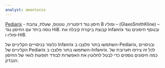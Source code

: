 ```yaml
---
analyst: amantonio
---
```


[Pediarix](https://www.gsksource.com/pharma/content/dam/GlaxoSmithKline/US/en/Prescribing_Information/Pediarix/pdf/PEDIARIX.PDF) - חיסון נגד דיפטריה, טטנוס, שעלת, צהבת B ופוליו – (GlaxoSmithKline) – נוסה ביחד עם החיסון נגד HiB. קבוצת ביקורת קיבלה את Infanrix ובנוסף חיסונים נגד פוליו ו-HiB.

כלומר בניסוייים הקליניים של Infanrix השתמשו בתור פלצבו ב-Pediarix, ובניסויים הקליניים של Pediarix השתמשו בתור פלצבו ב-Infanrix. לכל זה צירפו תערובת של כמה חיסונים נוספים כדי לבטל לחלוטין את האפשרות לבודד תופעות לוואי של החיסון הנבדק.
